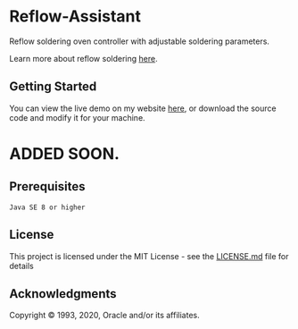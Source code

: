 # Reflow-Assistant
Reflow soldering oven controller with adjustable soldering parameters.

Learn more about reflow soldering [here](https://en.wikipedia.org/wiki/Reflow_soldering).

## Getting Started

You can view the live demo on my website [here](https://jtrpan.azurewebsites.net), or download the source code and modify it for your machine.


# ADDED SOON.


## Prerequisites

```
Java SE 8 or higher
```

## License

This project is licensed under the MIT License - see the [LICENSE.md](LICENSE.md) file for details

## Acknowledgments

Copyright © 1993, 2020, Oracle and/or its affiliates.
